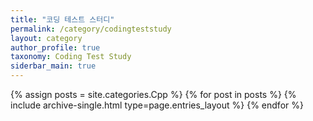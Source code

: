 ```yaml
---
title: "코딩 테스트 스터디"
permalink: /category/codingteststudy
layout: category
author_profile: true
taxonomy: Coding Test Study
siderbar_main: true
---
```

{% assign posts = site.categories.Cpp %}
{% for post in posts %} {% include archive-single.html type=page.entries_layout %} {% endfor %}